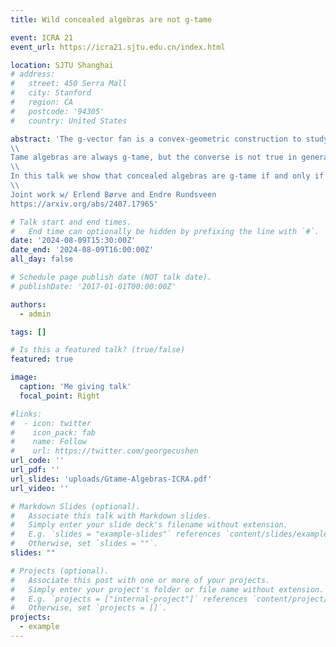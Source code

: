 ```yaml
---
title: Wild concealed algebras are not g-tame

event: ICRA 21
event_url: https://icra21.sjtu.edu.cn/index.html

location: SJTU Shanghai
# address:
#   street: 450 Serra Mall
#   city: Stanford
#   region: CA
#   postcode: '94305'
#   country: United States

abstract: 'The g-vector fan is a convex-geometric construction to study the τ-tilting theory of an algebra. Using it one extends the notions of tame representation type to τ-tilting theory, by saying that an algebra is g-tame if its g-vector fan is dense in ℝ^n.
\\
Tame algebras are always g-tame, but the converse is not true in general.
\\
In this talk we show that concealed algebras are g-tame if and only if they are tame. This also implies the same result for incidence algebras of simply connected posets.
\\
Joint work w/ Erlend Børve and Endre Rundsveen
https://arxiv.org/abs/2407.17965'

# Talk start and end times.
#   End time can optionally be hidden by prefixing the line with `#`.
date: '2024-08-09T15:30:00Z'
date_end: '2024-08-09T16:00:00Z'
all_day: false

# Schedule page publish date (NOT talk date).
# publishDate: '2017-01-01T00:00:00Z'

authors:
  - admin

tags: []

# Is this a featured talk? (true/false)
featured: true

image:
  caption: 'Me giving talk'
  focal_point: Right

#links:
#  - icon: twitter
#    icon_pack: fab
#    name: Follow
#    url: https://twitter.com/georgecushen
url_code: ''
url_pdf: ''
url_slides: 'uploads/Gtame-Algebras-ICRA.pdf'
url_video: ''

# Markdown Slides (optional).
#   Associate this talk with Markdown slides.
#   Simply enter your slide deck's filename without extension.
#   E.g. `slides = "example-slides"` references `content/slides/example-slides.md`.
#   Otherwise, set `slides = ""`.
slides: ""

# Projects (optional).
#   Associate this post with one or more of your projects.
#   Simply enter your project's folder or file name without extension.
#   E.g. `projects = ["internal-project"]` references `content/project/deep-learning/index.md`.
#   Otherwise, set `projects = []`.
projects:
  - example
---
```


<!-- {{% callout note %}}
Click on the **Slides** button above to view the built-in slides feature.
{{% /callout %}}

Slides can be added in a few ways:

- **Create** slides using Hugo Blox Builder's [_Slides_](https://docs.hugoblox.com/reference/content-types/) feature and link using `slides` parameter in the front matter of the talk file
- **Upload** an existing slide deck to `static/` and link using `url_slides` parameter in the front matter of the talk file
- **Embed** your slides (e.g. Google Slides) or presentation video on this page using [shortcodes](https://docs.hugoblox.com/reference/markdown/).

Further event details, including [page elements](https://docs.hugoblox.com/reference/markdown/) such as image galleries, can be added to the body of this page. -->
